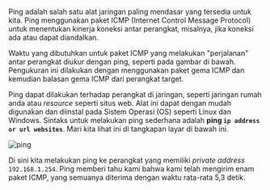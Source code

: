 Ping adalah salah satu alat jaringan paling mendasar yang tersedia untuk kita. Ping menggunakan paket ICMP (Internet Control Message Protocol) untuk menentukan kinerja koneksi antar perangkat, misalnya, jika koneksi ada atau dapat diandalkan.

Waktu yang dibutuhkan untuk paket ICMP yang melakukan "perjalanan" antar perangkat diukur dengan ping, seperti pada gambar di bawah. Pengukuran ini dilakukan dengan menggunakan paket gema ICMP dan kemudian balasan gema ICMP dari perangkat target.

Ping dapat dilakukan terhadap perangkat di jaringan, seperti jaringan rumah anda atau *resource* seperti situs web. Alat ini dapat dengan mudah digunakan dan diinstal pada Sistem Operasi (OS) seperti Linux dan Windows. Sintaks untuk melakukan ping sederhana adalah **ping `ip address or url websites`**. Mari kita lihat ini di tangkapan layar di bawah ini.

![ping](https://raw.githubusercontent.com/yingcrackerhades/cybersec-module/main/Pre%20Security/Network%20Fundamental/What%20is%20networking%3F/Image/ping1.png)

Di sini kita melakukan ping ke perangkat yang memiliki *private address* `192.168.1.254`. Ping memberi tahu kami bahwa kami telah mengirim enam paket ICMP, yang semuanya diterima dengan waktu rata-rata 5,3 detik.
